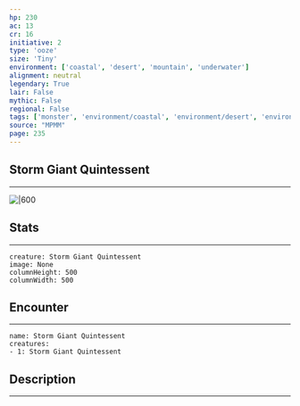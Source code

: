 ```yaml
---
hp: 230
ac: 13
cr: 16
initiative: 2
type: 'ooze'    
size: 'Tiny'
environment: ['coastal', 'desert', 'mountain', 'underwater']
alignment: neutral
legendary: True
lair: False
mythic: False
regional: False
tags: ['monster', 'environment/coastal', 'environment/desert', 'environment/mountain', 'environment/underwater']
source: "MPMM"
page: 235
---
```


## Storm Giant Quintessent
---

![|600](D:/Program%20Files/5e.tools/img/bestiary/MPMM/Storm%20Giant%20Quintessent.webp)

## Stats
---

```statblock
creature: Storm Giant Quintessent
image: None
columnHeight: 500
columnWidth: 500
```

## Encounter
---

```encounter-table
name: Storm Giant Quintessent
creatures:
- 1: Storm Giant Quintessent
```

## Description
---




